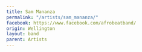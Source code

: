 ```yaml
---
title: Sam Mananza
permalink: "/artists/sam_mananza/"
facebook: https://www.facebook.com/afrobeatband/
origin: Wellington
layout: band
parent: Artists
---
```


